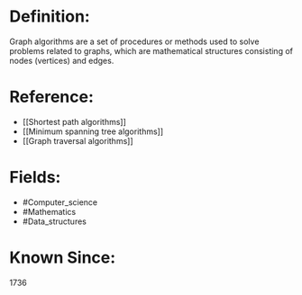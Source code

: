 

# Definition:
Graph algorithms are a set of procedures or methods used to solve problems related to graphs, which are mathematical structures consisting of nodes (vertices) and edges.

# Reference:
- [[Shortest path algorithms]]
- [[Minimum spanning tree algorithms]]
- [[Graph traversal algorithms]]

# Fields: 
- #Computer_science
- #Mathematics
- #Data_structures

# Known Since:
1736

